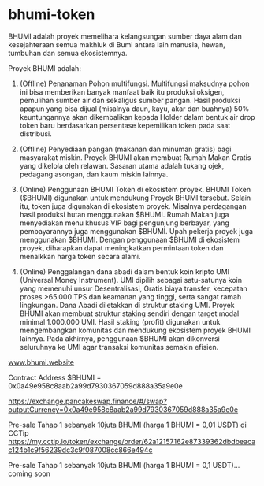 # bhumi-token

BHUMI adalah proyek memelihara kelangsungan sumber daya alam dan kesejahteraan semua makhluk di Bumi antara lain manusia, hewan, tumbuhan dan semua ekosistemnya.

Proyek BHUMI adalah:
1. (Offline) Penanaman Pohon multifungsi. 
Multifungsi maksudnya pohon ini bisa memberikan banyak manfaat baik itu produksi oksigen, pemulihan sumber air dan sekaligus sumber pangan. Hasil produksi apapun yang bisa dijual (misalnya daun, kayu, akar dan buahnya) 50% keuntungannya akan dikembalikan kepada Holder dalam bentuk air drop token baru berdasarkan persentase kepemilikan token pada saat distribusi.

2. (Offline) Penyediaan pangan (makanan dan minuman gratis) bagi masyarakat miskin.
Proyek BHUMI akan membuat Rumah Makan Gratis yang dikelola oleh relawan. Sasaran utama adalah tukang ojek, pedagang asongan, dan kaum miskin lainnya.

3. (Online) Penggunaan BHUMI Token di ekosistem proyek.
BHUMI Token ($BHUMI) digunakan untuk mendukung Proyek BHUMI tersebut. Selain itu, token juga digunakan di ekosistem proyek. Misalnya perdagangan hasil produksi hutan menggunakan $BHUMI. Rumah Makan juga menyediakan menu khusus VIP bagi pengunjung berbayar, yang pembayarannya juga menggunakan $BHUMI. Upah pekerja proyek juga menggunakan $BHUMI. Dengan penggunaan $BHUMI di ekosistem proyek, diharapkan dapat meningkatkan permintaan token dan menaikkan harga token secara alami.

4. (Online) Penggalangan dana abadi dalam bentuk koin kripto UMI (Universal Money Instrument). UMI dipilih sebagai satu-satunya koin yang memenuhi unsur Desentralisasi, Gratis biaya transfer, kecepatan proses >65.000 TPS dan keamanan yang tinggi, serta sangat ramah lingkungan. Dana Abadi diletakkan di struktur staking UMI. Proyek BHUMI akan membuat struktur staking sendiri dengan target modal minimal 1.000.000 UMI. Hasil staking (profit) digunakan untuk mengembangkan komunitas dan mendukung ekosistem proyek BHUMI lainnya. Pada akhirnya, penggunaan $BHUMI akan dikonversi seluruhnya ke UMI agar transaksi komunitas semakin efisien.

www.bhumi.website

Contract Address $BHUMI = 0x0a49e958c8aab2a99d7930367059d888a35a9e0e

https://exchange.pancakeswap.finance/#/swap?outputCurrency=0x0a49e958c8aab2a99d7930367059d888a35a9e0e

Pre-sale Tahap 1 sebanyak 10juta BHUMI (harga 1 BHUMI = 0,01 USDT) di CCTip https://my.cctip.io/token/exchange/order/62a12157162e87339362dbdbeacac124b1c9f56239dc3c9f087008cc866e494c

Pre-sale Tahap 1 sebanyak 10juta BHUMI (harga 1 BHUMI = 0,1 USDT)... coming soon
